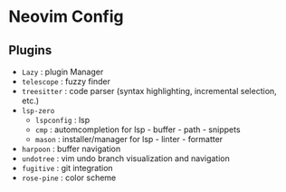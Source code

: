# Neovim Config

## Plugins

- `Lazy` : plugin Manager
- `telescope` : fuzzy finder
- `treesitter` : code parser (syntax highlighting, incremental selection, etc.)
- `lsp-zero`
  + `lspconfig` : lsp
  + `cmp` : automcompletion for lsp - buffer - path - snippets
  + `mason` : installer/manager for lsp - linter - formatter
- `harpoon` : buffer navigation
- `undotree` : vim undo branch visualization and navigation
- `fugitive` : git integration
- `rose-pine` : color scheme
